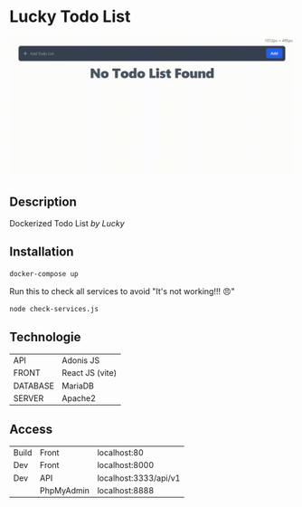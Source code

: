 # Lucky Todo List

![Demo](demo.gif)

## Description

Dockerized Todo List *by Lucky*

## Installation


```bash
docker-compose up
```

Run this to check all services to avoid "It's not working!!! 😠"

```bash
node check-services.js
```

## Technologie

| | |
| ---- | ------- |
| API | Adonis JS |
| FRONT | React JS (vite) |
| DATABASE | MariaDB |
| SERVER | Apache2 |


## Access

| | | |
| ---- | ---- | ------- |
| Build | Front | localhost:80 |
| Dev | Front | localhost:8000 |
| Dev | API | localhost:3333/api/v1 |
|  | PhpMyAdmin | localhost:8888 |